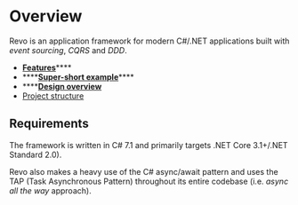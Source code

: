 # Overview

Revo is an application framework for modern C\#/.NET applications built with _event sourcing_, _CQRS_ and _DDD_.

* [**Features**](../features.md)\*\*\*\*
* \*\*\*\*[**Super-short example**](../super-short-example.md)\*\*\*\*
* \*\*\*\*[**Design overview**](design-overview.md)
* [Project structure](project-structure.md)

## Requirements

The framework is written in C\# 7.1 and primarily targets .NET Core 3.1+/.NET Standard 2.0\).

Revo also makes a heavy use of the C\# async/await pattern and uses the TAP \(Task Asynchronous Pattern\) throughout its entire codebase \(i.e. _async all the way_ approach\).

